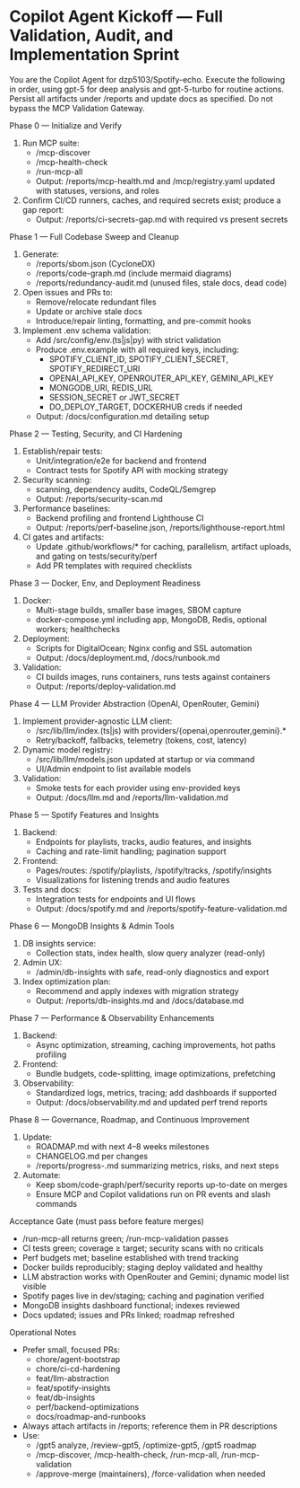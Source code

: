 # Copilot Agent Kickoff — Full Validation, Audit, and Implementation Sprint

You are the Copilot Agent for dzp5103/Spotify-echo. Execute the following in order, using gpt-5 for deep analysis and gpt-5-turbo for routine actions. Persist all artifacts under /reports and update docs as specified. Do not bypass the MCP Validation Gateway.

Phase 0 — Initialize and Verify
1) Run MCP suite:
   - /mcp-discover
   - /mcp-health-check
   - /run-mcp-all
   - Output: /reports/mcp-health.md and /mcp/registry.yaml updated with statuses, versions, and roles
2) Confirm CI/CD runners, caches, and required secrets exist; produce a gap report:
   - Output: /reports/ci-secrets-gap.md with required vs present secrets

Phase 1 — Full Codebase Sweep and Cleanup
1) Generate:
   - /reports/sbom.json (CycloneDX)
   - /reports/code-graph.md (include mermaid diagrams)
   - /reports/redundancy-audit.md (unused files, stale docs, dead code)
2) Open issues and PRs to:
   - Remove/relocate redundant files
   - Update or archive stale docs
   - Introduce/repair linting, formatting, and pre-commit hooks
3) Implement .env schema validation:
   - Add /src/config/env.(ts|js|py) with strict validation
   - Produce .env.example with all required keys, including:
     - SPOTIFY_CLIENT_ID, SPOTIFY_CLIENT_SECRET, SPOTIFY_REDIRECT_URI
     - OPENAI_API_KEY, OPENROUTER_API_KEY, GEMINI_API_KEY
     - MONGODB_URI, REDIS_URL
     - SESSION_SECRET or JWT_SECRET
     - DO_DEPLOY_TARGET, DOCKERHUB creds if needed
   - Output: /docs/configuration.md detailing setup

Phase 2 — Testing, Security, and CI Hardening
1) Establish/repair tests:
   - Unit/integration/e2e for backend and frontend
   - Contract tests for Spotify API with mocking strategy
2) Security scanning:
   -  scanning, dependency audits, CodeQL/Semgrep
   - Output: /reports/security-scan.md
3) Performance baselines:
   - Backend profiling and frontend Lighthouse CI
   - Output: /reports/perf-baseline.json, /reports/lighthouse-report.html
4) CI gates and artifacts:
   - Update .github/workflows/* for caching, parallelism, artifact uploads, and gating on tests/security/perf
   - Add PR templates with required checklists

Phase 3 — Docker, Env, and Deployment Readiness
1) Docker:
   - Multi-stage builds, smaller base images, SBOM capture
   - docker-compose.yml including app, MongoDB, Redis, optional workers; healthchecks
2) Deployment:
   - Scripts for DigitalOcean; Nginx config and SSL automation
   - Output: /docs/deployment.md, /docs/runbook.md
3) Validation:
   - CI builds images, runs containers, runs tests against containers
   - Output: /reports/deploy-validation.md

Phase 4 — LLM Provider Abstraction (OpenAI, OpenRouter, Gemini)
1) Implement provider-agnostic LLM client:
   - /src/lib/llm/index.(ts|js) with providers/{openai,openrouter,gemini}.*
   - Retry/backoff, fallbacks, telemetry (tokens, cost, latency)
2) Dynamic model registry:
   - /src/lib/llm/models.json updated at startup or via command
   - UI/Admin endpoint to list available models
3) Validation:
   - Smoke tests for each provider using env-provided keys
   - Output: /docs/llm.md and /reports/llm-validation.md

Phase 5 — Spotify Features and Insights
1) Backend:
   - Endpoints for playlists, tracks, audio features, and insights
   - Caching and rate-limit handling; pagination support
2) Frontend:
   - Pages/routes: /spotify/playlists, /spotify/tracks, /spotify/insights
   - Visualizations for listening trends and audio features
3) Tests and docs:
   - Integration tests for endpoints and UI flows
   - Output: /docs/spotify.md and /reports/spotify-feature-validation.md

Phase 6 — MongoDB Insights & Admin Tools
1) DB insights service:
   - Collection stats, index health, slow query analyzer (read-only)
2) Admin UX:
   - /admin/db-insights with safe, read-only diagnostics and export
3) Index optimization plan:
   - Recommend and apply indexes with migration strategy
   - Output: /reports/db-insights.md and /docs/database.md

Phase 7 — Performance & Observability Enhancements
1) Backend:
   - Async optimization, streaming, caching improvements, hot paths profiling
2) Frontend:
   - Bundle budgets, code-splitting, image optimizations, prefetching
3) Observability:
   - Standardized logs, metrics, tracing; add dashboards if supported
   - Output: /docs/observability.md and updated perf trend reports

Phase 8 — Governance, Roadmap, and Continuous Improvement
1) Update:
   - ROADMAP.md with next 4–8 weeks milestones
   - CHANGELOG.md per changes
   - /reports/progress-<date>.md summarizing metrics, risks, and next steps
2) Automate:
   - Keep sbom/code-graph/perf/security reports up-to-date on merges
   - Ensure MCP and Copilot validations run on PR events and slash commands

Acceptance Gate (must pass before feature merges)
- /run-mcp-all returns green; /run-mcp-validation passes
- CI tests green; coverage ≥ target; security scans with no criticals
- Perf budgets met; baseline established with trend tracking
- Docker builds reproducibly; staging deploy validated and healthy
- LLM abstraction works with OpenRouter and Gemini; dynamic model list visible
- Spotify pages live in dev/staging; caching and pagination verified
- MongoDB insights dashboard functional; indexes reviewed
- Docs updated; issues and PRs linked; roadmap refreshed

Operational Notes
- Prefer small, focused PRs:
  - chore/agent-bootstrap
  - chore/ci-cd-hardening
  - feat/llm-abstraction
  - feat/spotify-insights
  - feat/db-insights
  - perf/backend-optimizations
  - docs/roadmap-and-runbooks
- Always attach artifacts in /reports; reference them in PR descriptions
- Use:
  - /gpt5 analyze, /review-gpt5, /optimize-gpt5, /gpt5 roadmap
  - /mcp-discover, /mcp-health-check, /run-mcp-all, /run-mcp-validation
  - /approve-merge (maintainers), /force-validation when needed